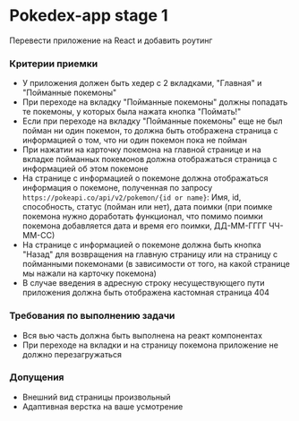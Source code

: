 # Pokedex-app stage 1


Перевести приложение на React и добавить роутинг

### Критерии приемки

- У приложения должен быть хедер с 2 вкладками, "Главная" и "Пойманные покемоны"
- При переходе на вкладку "Пойманные покемоны" должны попадать те покемоны, у которых была нажата кнопка "Поймать!"
- Если при переходе на вкладку "Пойманные покемоны" еще не был пойман ни один покемон, то должна быть отображена страница с информацией о том, что ни один покемон пока не пойман
- При нажатии на карточку покемона на главной странице и на вкладке пойманных покемонов должна отображаться страница с информацией об этом покемоне
- На странице с информацией о покемоне должна отображаться информация о покемоне, полученная по запросу `https://pokeapi.co/api/v2/pokemon/{id or name}`: Имя, id, способность, статус (пойман или нет), дата поимки (при поимке покемона нужно доработать функционал, что помимо поимки покемона добавляется дата и время его поимки, ДД-ММ-ГГГГ ЧЧ-ММ-СС)
- На странице с информацией о покемоне должна быть кнопка "Назад" для возвращения на главную страницу или на страницу с пойманными покемонами (в зависимости от того, на какой странице мы нажали на карточку покемона)
- В случае введения в адресную строку несуществующего пути приложения должна быть отображена кастомная страница 404

### Требования по выполнению задачи

- Вся вью часть должна быть выполнена на реакт компонентах
- При переходе на вкладки и на страницу покемона приложение не должно перезагружаться

### Допущения

- Внешний вид страницы произвольный
- Адаптивная верстка на ваше усмотрение


 